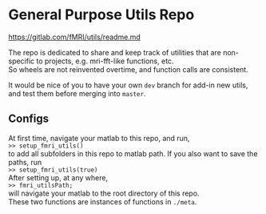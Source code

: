 # General Purpose Utils Repo

https://gitlab.com/fMRI/utils/readme.md

The repo is dedicated to share and keep track of utilities that are non-specific
to projects, e.g. mri-fft-like functions, etc.\
So wheels are not reinvented overtime, and function calls are consistent.

It would be nice of you to have your own `dev` branch for add-in new utils, and
test them before merging into `master`.

## Configs

At first time, navigate your matlab to this repo, and run,\
`>> setup_fmri_utils()`\
to add all subfolders in this repo to matlab path.
If you also want to save the paths, run\
`>> setup_fmri_utils(true)`\
After setting up, at any where,\
`>> fmri_utilsPath;`\
will navigate your matlab to the root directory of this repo.\
These two functions are instances of functions in `./meta`.
